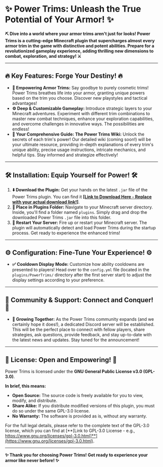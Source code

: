# ✨ Power Trims: Unleash the True Potential of Your Armor! ✨

**⛏️ Dive into a world where your armor trims aren't just for looks! Power Trims is a cutting-edge Minecraft plugin that supercharges almost every armor trim in the game with distinctive and potent abilities. Prepare for a revolutionized gameplay experience, adding thrilling new dimensions to combat, exploration, and strategy! ⚔️**

---

## 🔥 Key Features: Forge Your Destiny! 🔥

* **💪 Empowering Armor Trims:** Say goodbye to purely cosmetic trims! Power Trims breathes life into your armor, granting unique powers based on the trim you choose. Discover new playstyles and tactical advantages!
* **⚙️ Deep & Customizable Gameplay:** Introduce strategic layers to your Minecraft adventures. Experiment with different trim combinations to master new combat techniques, enhance your exploration capabilities, and overcome challenges in innovative ways. The possibilities are endless!
* **📖 Your Comprehensive Guide: The Power Trims Wiki:** Unlock the secrets of each trim's power! Our detailed wiki (coming soon!) will be your ultimate resource, providing in-depth explanations of every trim's unique ability, precise usage instructions, intricate mechanics, and helpful tips. Stay informed and strategize effectively!

---

## 🛠️ Installation: Equip Yourself for Power! 🛠️

1.  **⬇️ Download the Plugin:** Get your hands on the latest `.jar` file of the Power Trims plugin. You can find it [**[Link to Download Here - Replace with your actual download link!]**](https://example.com/power-trims-download).
2.  **📂 Place in Plugins Folder:** Navigate to your Minecraft server directory. Inside, you'll find a folder named `plugins`. Simply drag and drop the downloaded Power Trims `.jar` file into this folder.
3.  **🔄 Restart Your Server:** Fire up or restart your Minecraft server. The plugin will automatically detect and load Power Trims during the startup process. Get ready to experience the enhanced trims!

---

## ⚙️ Configuration: Fine-Tune Your Experience! ⚙️

* **✅ Cooldown Display Mode:** Customize how ability cooldowns are presented to players! Head over to the `config.yml` file (located in the `plugins/PowerTrims/` directory after the first server start) to adjust the display settings according to your preference.

---

## 💬 Community & Support: Connect and Conquer! 💬

* **🙏 Growing Together:** As the Power Trims community expands (and we certainly hope it does!), a dedicated Discord server will be established. This will be the perfect place to connect with fellow players, share strategies, ask questions, provide feedback, and stay up-to-date with the latest news and updates. Stay tuned for the announcement!

---

## 📜 License: Open and Empowering! 📜

Power Trims is licensed under the **GNU General Public License v3.0 (GPL-3.0)**.

**In brief, this means:**

* **Open Source:** The source code is freely available for you to view, modify, and distribute.
* **Share Alike:** If you distribute modified versions of this plugin, you must do so under the same GPL-3.0 license.
* **No Warranty:** The software is provided as is, without any warranty.

For the full legal details, please refer to the complete text of the GPL-3.0 license, which you can find at [**[Link to GPL-3.0 License - e.g., https://www.gnu.org/licenses/gpl-3.0.html]**](https://www.gnu.org/licenses/gpl-3.0.html).

---

**✨ Thank you for choosing Power Trims! Get ready to experience your armor like never before! ✨**

